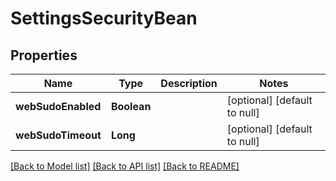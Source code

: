 # SettingsSecurityBean
## Properties

| Name | Type | Description | Notes |
|------------ | ------------- | ------------- | -------------|
| **webSudoEnabled** | **Boolean** |  | [optional] [default to null] |
| **webSudoTimeout** | **Long** |  | [optional] [default to null] |

[[Back to Model list]](../README.md#documentation-for-models) [[Back to API list]](../README.md#documentation-for-api-endpoints) [[Back to README]](../README.md)

